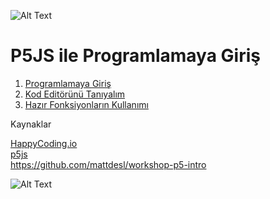 ![Alt Text](https://github.com/unverciftci/P5_Programlama/blob/gh-pages/giphy-13-1.gif)

# P5JS ile Programlamaya Giriş



1. [Programlamaya Giriş](https://github.com/unverciftci/P5Programlama/blob/gh-pages/tutorials/p5js/_posts/2020-04-26-welcome-to-coding.md) <br/>
2. [Kod Editörünü Tanıyalım](https://github.com/unverciftci/P5_Programlama/tree/gh-pages/tutorials/p5js/_posts/editor.md) 
3. [Hazır Fonksiyonların Kullanımı](https://github.com/unverciftci/HappyCoding/blob/gh-pages/tutorials/p5js/_posts/2020-05-02-calling-functions.md)

Kaynaklar 

[HappyCoding.io](http://HappyCoding.io) <br/>
[p5js](https://p5js.org) <br/>
https://github.com/mattdesl/workshop-p5-intro <br/>


![Alt Text](https://github.com/unverciftci/P5_Programlama/blob/gh-pages/p5.gif)
